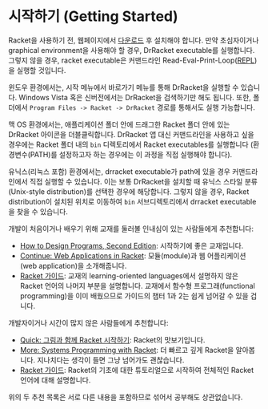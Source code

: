 # 시작하기 (Getting Started)

Racket을 사용하기 전, 웹페이지에서 [다운로드](https://racket-lang.org/download/) 후 설치해야 합니다. 만약 초심자이거나 graphical environment을 사용해야 할 경우, DrRacket executable를 실행합니다. 그렇지 않을 경우, racket executable은 커맨드라인 Read-Eval-Print-Loop([REPL](https://docs.racket-lang.org/guide/intro.html#%28tech._repl%29))을 실행할 것입니다.

윈도우 환경에서는, 시작 메뉴에서 바로가기 메뉴를 통해 DrRacket을 실행할 수 있습니다. Windows Vista 혹은 신버전에서는 DrRacket을 검색하기만 해도 됩니다. 또한, 폴더에서 `Program Files -> Racket -> DrRacket` 경로를 통해서도 실행 가능합니다.

맥 OS 환경에서는, 애플리케이션 폴더 안에 드래그한 Racket 폴더 안에 있는 DrRacket 아이콘을 더블클릭합니다. DrRacket 앱 대신 커맨드라인을 사용하고 싶을 경우에는 Racket 폴더 내의 `bin` 디렉토리에서 Racket executables를 실행합니다 (환경변수(PATH)를 설정하고자 하는 경우에는 이 과정을 직접 실행해야 합니다).

유닉스(리눅스 포함) 환경에서는, drracket executable가 path에 있을 경우 커맨드라인에서 직접 실행할 수 있습니다. 이는 보통 DrRacket을 설치할 때 유닉스 스타일 분류(Unix-style distribution)를 선택한 경우에 해당합니다. 그렇지 않을 경우, Racket distribution이 설치된 위치로 이동하여 `bin` 서브디렉토리에서 drracket executable을 찾을 수 있습니다.

개발이 처음이거나 배우기 위해 교재를 둘러볼 인내심이 있는 사람들에게 추천합니다:

- [How to Design Programs, Second Edition](http://htdp.org/): 시작하기에 좋은 교재입니다.
- [Continue: Web Applications in Racket](https://docs.racket-lang.org/continue/index.html): 모듈(module)과 웹 어플리케이션(web application)을 소개해줍니다.
- [Racket 가이드](https://docs.racket-lang.org/guide/index.html): 교재의 learning-oriented languages에서 설명하지 않은 Racket 언어의 나머지 부분을 설명합니다. 교재에서 함수형 프로그래(functional programming)을 이미 배웠으므로 가이드의 챕터 1과 2는 쉽게 넘어갈 수 있을 겁니다.

개발자이거나 시간이 많지 않은 사람들에게 추천합니다:

- [Quick: 그림과 함께 Racket 시작하기](/튜토리얼/introduction.md): Racket의 맛보기입니다.
- [More: Systems Programming with Racket](https://docs.racket-lang.org/more/index.html): 더 빠르고 깊게 Racket을 알아봅니다. 지나치다는 생각이 들면 그냥 넘어가도 괜찮습니다.
- [Racket 가이드](https://docs.racket-lang.org/guide/index.html): Racket의 기초에 대한 튜토리얼으로 시작하여 전체적인 Racket 언어에 대해 설명합니다.

위의 두 추천 목록은 서로 다른 내용을 포함하므로 섞어서 공부해도 상관없습니다.
